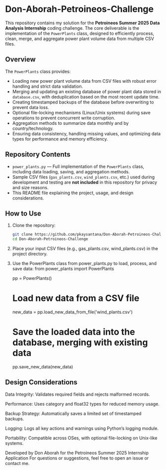 # Don-Aborah-Petroineos-Challenge

This repository contains my solution for the **Petroineos Summer 2025 Data Analysis Internship** coding challenge. The core deliverable is the implementation of the `PowerPlants` class, designed to efficiently process, clean, merge, and aggregate power plant volume data from multiple CSV files.

## Overview

The `PowerPlants` class provides:

- Loading new power plant volume data from CSV files with robust error handling and strict data validation.
- Merging and updating an existing database of power plant data stored in `database.csv`, with deduplication based on the most recent update time.
- Creating timestamped backups of the database before overwriting to prevent data loss.
- Optional file-locking mechanisms (Linux/Unix systems) during save operations to prevent concurrent write corruption.
- Aggregation methods to summarize data monthly and by country/technology.
- Ensuring data consistency, handling missing values, and optimizing data types for performance and memory efficiency.

## Repository Contents

- `power_plants.py` — Full implementation of the `PowerPlants` class, including data loading, saving, and aggregation methods.
- Sample CSV files (`gas_plants.csv`, `wind_plants.csv`, etc.) used during development and testing are **not included** in this repository for privacy and size reasons.
- This README file explaining the project, usage, and design considerations.

## How to Use

1. Clone the repository:

   ```bash
   git clone https://github.com/pkaysantana/Don-Aborah-Petroineos-Challenge.git
   cd Don-Aborah-Petroineos-Challenge
2. Place your input CSV files (e.g., gas_plants.csv, wind_plants.csv) in the project directory.

3. Use the PowerPlants class from power_plants.py to load, process, and save data:
   from power_plants import PowerPlants
   
   pp = PowerPlants()
   
   # Load new data from a CSV file
   new_data = pp.load_new_data_from_file('wind_plants.csv')
   
   # Save the loaded data into the database, merging with existing data
   pp.save_new_data(new_data)

##  Design Considerations
Data Integrity: Validates required fields and rejects malformed records.

Performance: Uses category and float32 types for reduced memory usage.

Backup Strategy: Automatically saves a limited set of timestamped backups.

Logging: Logs all key actions and warnings using Python’s logging module.

Portability: Compatible across OSes, with optional file-locking on Unix-like systems.

Developed by Don Aborah for the Petroineos Summer 2025 Internship Application
For questions or suggestions, feel free to open an issue or contact me.
